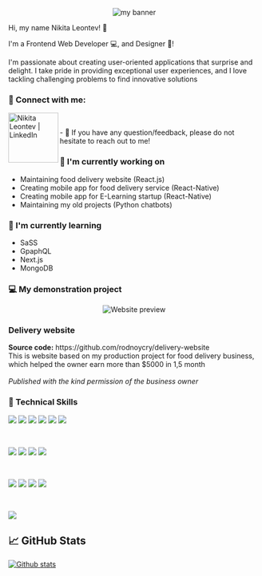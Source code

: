 <p align="center">
  <img src="https://user-images.githubusercontent.com/57617326/232260351-831217af-a095-4767-988e-4c8ffd45cb0e.jpg" alt="my banner">
</p>

Hi, my name Nikita Leontev! 👋
</h2>

I'm a Frontend Web Developer 💻, and Designer 🎨!
</h3> 

I'm passionate about creating user-oriented applications that surprise and delight. I take pride in providing exceptional user experiences, and I love tackling challenging problems to find innovative solutions

### 🤝 Connect with me:

<a href="https://www.linkedin.com/in/nikitaleontev/"><img align="left" src="https://user-images.githubusercontent.com/57617326/232260362-4642a224-e515-4fff-a351-957b1a4acd06.png" alt="Nikita Leontev | LinkedIn" width="100px"/></a>
</br>
<p>
  - 💬 If you have any question/feedback, please do not hesitate to reach out to me!
</p>
<h3> 🔭 I'm currently working on </h3>

- Maintaining food delivery website (React.js)
- Creating mobile app for food delivery service (React-Native)
- Creating mobile app for E-Learning startup (React-Native)
- Maintaining my old projects (Python chatbots)

<h3> 🌱 I'm currently learning</h3>

- SaSS
- GpaphQL
- Next.js
- MongoDB

<h3> 💻 My demonstration project </h3>
<p align="center">
  <img src="https://user-images.githubusercontent.com/57617326/232937086-726a2a55-3767-4d78-848e-7132b9338c42.png" alt="Website preview">
</p>
<h3> Delivery website </h3>
<b>Source code:</b> https://github.com/rodnoycry/delivery-website
<br/>
This is website based on my production project for food delivery business, which helped the owner earn more than $5000 in 1,5 month
<br />

<br />
<i> Published with the kind permission of the business owner </i>
<br />

<h3> 💼 Technical Skills </h3>

![](https://img.shields.io/badge/React-20232A?style=for-the-badge&logo=react&logoColor=61DAFB)
![](https://img.shields.io/badge/React_Native-20232A?style=for-the-badge&logo=react&logoColor=61DAFB)
![](https://img.shields.io/badge/Redux-593D88?style=for-the-badge&logo=redux&logoColor=white)
![](https://img.shields.io/badge/Firebase-F24E1E?style=for-the-badge&logo=Firebase&logoColor=white)
![](https://img.shields.io/badge/Express.js-404D59?style=for-the-badge)
![](https://img.shields.io/badge/Python-3776AB?style=for-the-badge&logo=python&logoColor=white)

</br>

![](https://img.shields.io/badge/TypeScript-007ACC?style=for-the-badge&logo=typescript&logoColor=white)
![](https://img.shields.io/badge/JavaScript-F7DF1E?style=for-the-badge&logo=javascript&logoColor=black)
![](https://img.shields.io/badge/HTML-239120?style=for-the-badge&logo=html5&logoColor=white)
![](https://img.shields.io/badge/CSS-239120?&style=for-the-badge&logo=css3&logoColor=white)

</br>

![](https://img.shields.io/badge/Linux-FCC624?style=for-the-badge&logo=linux&logoColor=black)
![](https://img.shields.io/badge/Nginx-5D57DE?style=for-the-badge&logo=nginx&logoColor=white)
![](https://img.shields.io/badge/Git-F05032?style=for-the-badge&logo=Git&logoColor=white)
![](https://img.shields.io/badge/GitHub-181717?style=for-the-badge&logo=GitHub&logoColor=white)

</br>

![](https://img.shields.io/badge/Figma-FAFAFA?style=for-the-badge&logo=figma&logoColor=black)

## 📈 GitHub Stats 

[![Github stats](https://github-readme-stats.vercel.app/api?username=rodnoycry&show_icons=false&hide=issues,contribs&include_all_commits=true&theme=dark)](https://github.com/rodnoycry)

<!-- [![Top Langs](https://github-readme-stats.vercel.app/api/top-langs/?username=rodnoycry&layout=compact)](https://github.com/rodnoycry) -->
